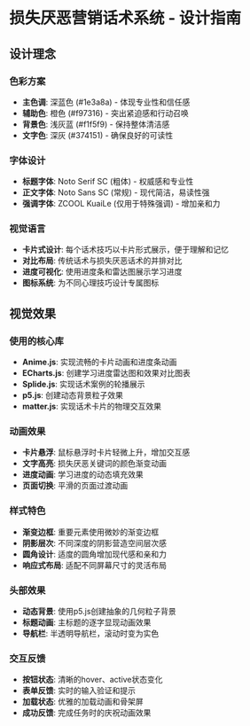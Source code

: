 # 损失厌恶营销话术系统 - 设计指南

## 设计理念

### 色彩方案
- **主色调**: 深蓝色 (#1e3a8a) - 体现专业性和信任感
- **辅助色**: 橙色 (#f97316) - 突出紧迫感和行动召唤  
- **背景色**: 浅灰蓝 (#f1f5f9) - 保持整体清洁感
- **文字色**: 深灰 (#374151) - 确保良好的可读性

### 字体设计
- **标题字体**: Noto Serif SC (粗体) - 权威感和专业性
- **正文字体**: Noto Sans SC (常规) - 现代简洁，易读性强
- **强调字体**: ZCOOL KuaiLe (仅用于特殊强调) - 增加亲和力

### 视觉语言
- **卡片式设计**: 每个话术技巧以卡片形式展示，便于理解和记忆
- **对比布局**: 传统话术与损失厌恶话术的并排对比
- **进度可视化**: 使用进度条和雷达图展示学习进度
- **图标系统**: 为不同心理技巧设计专属图标

## 视觉效果

### 使用的核心库
- **Anime.js**: 实现流畅的卡片动画和进度条动画
- **ECharts.js**: 创建学习进度雷达图和效果对比图表
- **Splide.js**: 实现话术案例的轮播展示
- **p5.js**: 创建动态背景粒子效果
- **matter.js**: 实现话术卡片的物理交互效果

### 动画效果
- **卡片悬浮**: 鼠标悬浮时卡片轻微上升，增加交互感
- **文字高亮**: 损失厌恶关键词的颜色渐变动画
- **进度动画**: 学习进度的动态填充效果
- **页面切换**: 平滑的页面过渡动画

### 样式特色
- **渐变边框**: 重要元素使用微妙的渐变边框
- **阴影层次**: 不同深度的阴影营造空间层次感
- **圆角设计**: 适度的圆角增加现代感和亲和力
- **响应式布局**: 适配不同屏幕尺寸的灵活布局

### 头部效果
- **动态背景**: 使用p5.js创建抽象的几何粒子背景
- **标题动画**: 主标题的逐字显现动画效果
- **导航栏**: 半透明导航栏，滚动时变为实色

### 交互反馈
- **按钮状态**: 清晰的hover、active状态变化
- **表单反馈**: 实时的输入验证和提示
- **加载状态**: 优雅的加载动画和骨架屏
- **成功反馈**: 完成任务时的庆祝动画效果